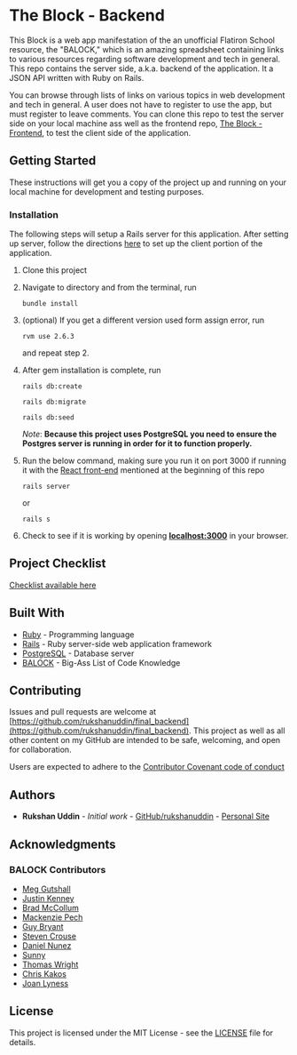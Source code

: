 # The Block - Backend

This Block is a web app manifestation of the an unofficial Flatiron School resource, the "BALOCK," which is an amazing spreadsheet containing links to various resources regarding software development and tech in general. This repo contains the server side, a.k.a. backend of the application. It a JSON API written with Ruby on Rails.

You can browse through lists of links on various topics in web development and tech in general. A user does not have to register to use the app, but must register to leave comments. You can clone this repo to test the server side on your local machine ass well as the frontend repo, [The Block - Frontend](https://github.com/rukshanuddin/final_frontend), to test the client side of the application.

## Getting Started

These instructions will get you a copy of the project up and running on your local machine for development and testing purposes.

### Installation

The following steps will setup a Rails server for this application. After setting up server, follow the directions [here](https://github.com/rukshanuddin/final_frontend/blob/master/README.md#installation) to set up the client portion of the application.

1. Clone this project
2. Navigate to directory and from the terminal, run

    ```shell
    bundle install
    ```

3. (optional) If you get a different version used form assign error, run

    ```shell
    rvm use 2.6.3
    ```

    and repeat step 2.

4. After gem installation is complete, run

    ```shell
    rails db:create

    rails db:migrate

    rails db:seed
    ```

    $Note:$ **Because this project uses PostgreSQL you need to ensure the Postgres server is running in order for it to function properly.**

5. Run the below command, making sure you run it on port 3000 if running it with the [React front-end](https://github.com/rukshanuddin/final_frontend) mentioned at the beginning of this repo

    ```shell
    rails server
    ```

    or

    ```shell
    rails s
    ```

6. Check to see if it is working by opening **[localhost:3000](http://localhost:3000/)** in your browser.

## Project Checklist

[Checklist available here](https://github.com/rukshanuddin/final_frontend/blob/master/CHECKLIST.md)

## Built With

* [Ruby](https://www.ruby-lang.org/en/) - Programming language
* [Rails](https://rubyonrails.org/) - Ruby server-side web application framework
* [PostgreSQL](https://www.postgresql.org/) - Database server
* [BALOCK](http://bit.ly/flatiron-student-resources) - Big-Ass List of Code Knowledge

## Contributing

Issues and pull requests are welcome at [https://github.com/rukshanuddin/final_backend](https://github.com/rukshanuddin/final_backend). This project as well as all other content on my GitHub are intended to be safe, welcoming, and open for collaboration.

Users are expected to adhere to the [Contributor Covenant code of conduct](https://www.contributor-covenant.org/version/1/4/code-of-conduct)

## Authors

* **Rukshan Uddin** - *Initial work* - [GitHub/rukshanuddin](https://github.com/rukshanuddin) - [Personal Site](https://awesomeweb.design)

## Acknowledgments

### BALOCK Contributors

* [Meg Gutshall](https://github.com/meg-gutshall)
* [Justin Kenney](https://github.com/mrjak13)
* [Brad McCollum](https://github.com/btmcollum)
* [Mackenzie Pech](https://github.com/mackied0g)
* [Guy Bryant](https://github.com/guysbryant)
* [Steven Crouse](https://github.com/Sdcrouse)
* [Daniel Nunez](https://github.com/AlphaDaniel)
* [Sunny](https://github.com/aurangzaib-danial)
* [Thomas Wright](https://github.com/twwright)
* [Chris Kakos](https://github.com/ch2isk4kos)
* [Joan Lyness](https://github.com/joanrig)

## License

This project is licensed under the MIT License - see the [LICENSE](LICENSE) file for details.
